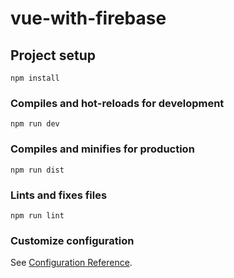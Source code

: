 # vue-with-firebase

## Project setup
```
npm install
```

### Compiles and hot-reloads for development
```
npm run dev
```

### Compiles and minifies for production
```
npm run dist
```

### Lints and fixes files
```
npm run lint
```

### Customize configuration
See [Configuration Reference](https://cli.vuejs.org/config/).